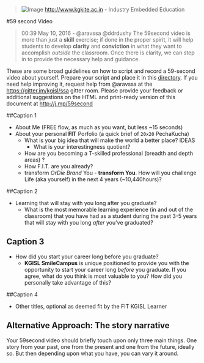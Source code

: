 > ![Image](http://bit.ly/KITELogo) 
> <http://www.kgkite.ac.in> - Industry Embedded Education

#59 second Video 

> 00:39 May 10, 2016 - @aravssa  @ddrdushy The 59second video is more than just a **skill** exercise; if done in the proper spirit, it will help students to develop **clarity** and **conviction** in what they want to accomplish *outside* the classroom. Once there is clarity, we can step in to provide the necessary help and guidance. 

These are some broad guidelines on how to script and record a 59-second video about yourself. Prepare your script and place it in this [directory](/59scripts). If you need help improving it, request help from @aravssa at the https://gitter.im/kgisl/ssa gitter room.  Please provide your feedback or additional suggestions on the HTML and print-ready version of this document at http://j.mp/59second 

##Caption 1 
 - About Me  (FREE flow, as much as you want, but  less ~15 seconds)
 - About your personal **FIT** Porfolio (a quick brief of `20x20` PechaKucha)
	 - What is your big idea that will make the world a better place? IDEAS
		 - What is your interestingness quotient?
	 - How are you becoming a T-skilled professional (breadth and depth areas) ?
	 - How F.I.T. are you already?  
	 - transform *OrDie* *Brand* You - **transform You**. How will you challenge Life (aka yourself) in the next 4 years (~10,440hours)? 

##Caption 2 
- Learning that will stay with you long after you graduate?
	- What is the most memorable learning experience (in and out of the classroom) that you have had as a student during the past 3-5 years that will stay with you long *after* you've graduated? 

## Caption 3 
- How did you start your career long before you graduate?
	- **KGISL SmileCampus** is unique positioned to provide you with the opportunity to start your career long *before* you graduate. If you agree, what do you think is most valuable to you? How did you personally take advantage of this?

##Caption 4 
- Other titles, optional as deemed fit by the FIT KGISL Learner  


## Alternative Approach: The story narrative ##
Your 59second video should briefly touch upon only three main things. One story from your past, one from the present and one from the future, ideally so. But then depending upon what you have, you can vary it around.